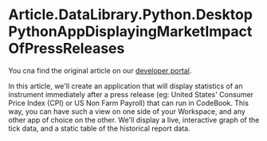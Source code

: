 # Article.DataLibrary.Python.DesktopPythonAppDisplayingMarketImpactOfPressReleases
You cna find the original article on our [developer portal](https://developers.refinitiv.com/en/article-catalog/article/desktop-app-displaying-market-impact-of-press-releases).

In this article, we'll create an application that will display statistics of an instrument immediately after a press release (eg: United States' Consumer Price Index (CPI) or US Non Farm Payroll) that can run in CodeBook. This way, you can have such a view on one side of your Workspace, and any other app of choice on the other. We'll display a live, interactive graph of the tick data, and a static table of the historical report data.
